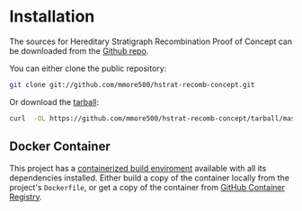 # Installation

The sources for Hereditary Stratigraph Recombination Proof of Concept can be downloaded from the [Github repo](https://github.com/mmore500/hstrat-recomb-concept).

You can either clone the public repository:

```bash
git clone git://github.com/mmore500/hstrat-recomb-concept.git
```
Or download the [tarball](https://github.com/mmore500/hstrat-recomb-concept/tarball/master):

```bash
curl  -OL https://github.com/mmore500/hstrat-recomb-concept/tarball/master
```

## Docker Container

This project has a [containerized build enviroment](https://docs.docker.com/engine/reference/commandline/build/) available with all its dependencies installed.
Either build a copy of the container locally from the project's `Dockerfile`,
or get a copy of the container from [GitHub Container Registry](https://ghcr.io/mmore500/hstrat-recomb-concept}).
